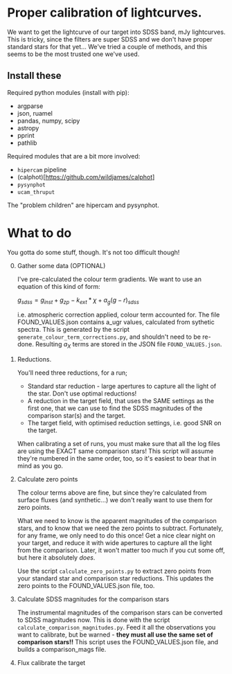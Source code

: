 # Proper calibration of lightcurves.

We want to get the lightcurve of our target into SDSS band, mJy lightcurves. This is tricky, since the filters are super SDSS and we don't have proper standard stars for that yet... We've tried a couple of methods, and this seems to be the most trusted one we've used.

## Install these

Required python modules (install with pip):
  - argparse
  - json, ruamel
  - pandas, numpy, scipy
  - astropy
  - pprint
  - pathlib

Required modules that are a bit more involved:
  - `hipercam` pipeline
  - (calphot)[https://github.com/wildjames/calphot]
  - `pysynphot`
  - `ucam_thruput`

The "problem children" are hipercam and pysynphot.

# What to do

You gotta do some stuff, though. It's not too difficult though!

0. Gather some data (OPTIONAL)

    I've pre-calculated the colour term gradients. We want to use an equation of this kind of form:

    $g_{sdss} = g_{inst} + g_{zp} - k_{ext}*\chi + a_{g}(g-r)_{sdss}$

    i.e. atmospheric correction applied, colour term accounted for. The file FOUND_VALUES.json contains
    a_ugr values, calculated from sythetic spectra. This is generated by the script
    `generate_colour_term_corrections.py`, and shouldn't need to be re-done. Resulting $a_X$ terms are 
    stored in the JSON file `FOUND_VALUES.json`.

1. Reductions.

    You'll need three reductions, for a run;
      - Standard star reduction - large apertures to capture all the light of the star. Don't use optimal reductions!
      - A reduction in the target field, that uses the SAME settings as the first one, that we can use to 
        find the SDSS magnitudes of the comparison star(s) and the target.
      - The target field, with optimised reduction settings, i.e. good SNR on the target.

    When calibrating a set of runs, you must make sure that all the log files are using the EXACT same comparison stars!
    This script will assume they're numbered in the same order, too, so it's easiest to bear that in mind as you go.

2. Calculate zero points

    The colour terms above are fine, but since they're calculated from surface fluxes (and synthetic...) we don't
    really want to use them for zero points.

    What we need to know is the apparent magnitudes of the comparison stars, and to know that we need the zero
    points to subtract. Fortunately, for any frame, we only need to do this once! Get a nice clear night on your
    target, and reduce it with wide apertures to capture all the light from the comparison. Later, it won't matter
    too much if you cut some off, but here it absolutely *does*. 

    Use the script `calculate_zero_points.py` to extract zero points from your standard star and comparison star
    reductions. This updates the zero points to the FOUND_VALUES.json file, too. 


3. Calculate SDSS magnitudes for the comparison stars

    The instrumental magnitudes of the comparison stars can be converted to SDSS magnitudes now. This is done
    with the script `calculate_comparison_magnitudes.py`. Feed it all the observations you want to calibrate,
    but be warned - **they must all use the same set of comparison stars!!**
    This script uses the FOUND_VALUES.json file, and builds a comparison_mags file. 

4. Flux calibrate the target

